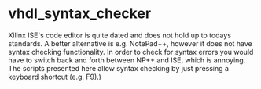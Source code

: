 # vhdl_syntax_checker
Xilinx ISE's code editor is quite dated and does not hold up to todays standards. A better alternative is e.g. NotePad++, however it does not have syntax checking functionality. In order to check for syntax errors you would have to switch back and forth between NP++ and ISE, which is annoying. 
The scripts presented here allow syntax checking by just pressing a keyboard shortcut (e.g. F9).)

